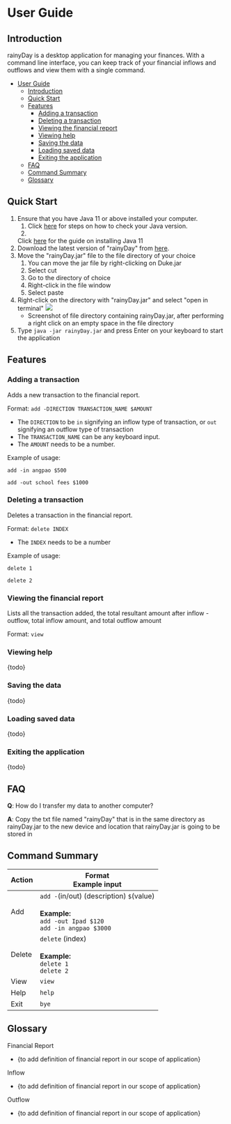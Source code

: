 # User Guide

## Introduction

rainyDay is a desktop application for managing your finances. With a command line interface, you can keep track of your
financial inflows and outflows and view them with a single command.

<!-- TOC -->

* [User Guide](#user-guide)
    * [Introduction](#introduction)
    * [Quick Start](#quick-start)
    * [Features](#features)
        * [Adding a transaction](#adding-a-transaction)
        * [Deleting a transaction](#deleting-a-transaction)
        * [Viewing the financial report](#viewing-the-financial-report)
        * [Viewing help](#viewing-help)
        * [Saving the data](#saving-the-data)
        * [Loading saved data](#loading-saved-data)
        * [Exiting the application](#exiting-the-application)
    * [FAQ](#faq)
    * [Command Summary](#command-summary)
    * [Glossary](#glossary)

<!-- TOC -->

## Quick Start

1. Ensure that you have Java 11 or above installed your computer.
    1. Click [here](https://www.java.com/en/download/help/version_manual.html) for steps on how to check your Java
       version.
    2.
   Click [here](https://docs.oracle.com/en/java/javase/11/install/overview-jdk-installation.html#GUID-8677A77F-231A-40F7-98B9-1FD0B48C346A)
   for the guide on installing Java 11
2. Download the latest version of "rainyDay"
   from [here](https://github.com/AY2223S2-CS2113T-T09-1/tp/releases/download/v1.0/rainyDay.jar).
3. Move the "rainyDay.jar" file to the file directory of your choice
    1. You can move the jar file by right-clicking on Duke.jar
    2. Select cut
    3. Go to the directory of choice
    4. Right-click in the file window
    5. Select paste
4. Right-click on the directory with "rainyDay.jar" and select "open in terminal"
   ![](\images\right-click-to-open-terminal.png)
    - Screenshot of file directory containing rainyDay.jar, after performing a right click on an empty space in the file
      directory
5. Type `java -jar rainyDay.jar` and press Enter on your keyboard to start the application

## Features

### Adding a transaction

Adds a new transaction to the financial report.

Format: `add -DIRECTION TRANSACTION_NAME $AMOUNT`

* The `DIRECTION` to be `in` signifying an inflow type of transaction, or `out` signifying an outflow type of
  transaction
* The `TRANSACTION_NAME` can be any keyboard input.
* The `AMOUNT` needs to be a number.

Example of usage:

`add -in angpao $500`

`add -out school fees $1000`

### Deleting a transaction

Deletes a transaction in the financial report.

Format: `delete INDEX`

* The `INDEX` needs to be a number

Example of usage:

`delete 1`

`delete 2`

### Viewing the financial report

Lists all the transaction added, the total resultant amount after inflow - outflow, total inflow amount, and total
outflow amount

Format: `view`

### Viewing help

{todo}

### Saving the data

{todo}

### Loading saved data

{todo}

### Exiting the application

{todo}

## FAQ

**Q**: How do I transfer my data to another computer?

**A**: Copy the txt file named "rainyDay" that is in the same directory as rainyDay.jar to the new device and location
that
rainyDay.jar is going to be stored in

## Command Summary

| Action | Format <br> Example input                                                                                            |
|--------|----------------------------------------------------------------------------------------------------------------------|
| Add    | `add -`(in/out) (description) `$`(value) <br><br> **Example:** <br> `add -out Ipad $120` <br> `add -in angpao $3000` |
| Delete | `delete` (index) <br><br> **Example:** <br> `delete 1` <br> `delete 2`                                               |
| View   | `view`                                                                                                               |
| Help   | `help`                                                                                                               |
| Exit   | `bye`                                                                                                                |

## Glossary

Financial Report

- {to add definition of financial report in our scope of application}

Inflow

- {to add definition of financial report in our scope of application}

Outflow

- {to add definition of financial report in our scope of application}